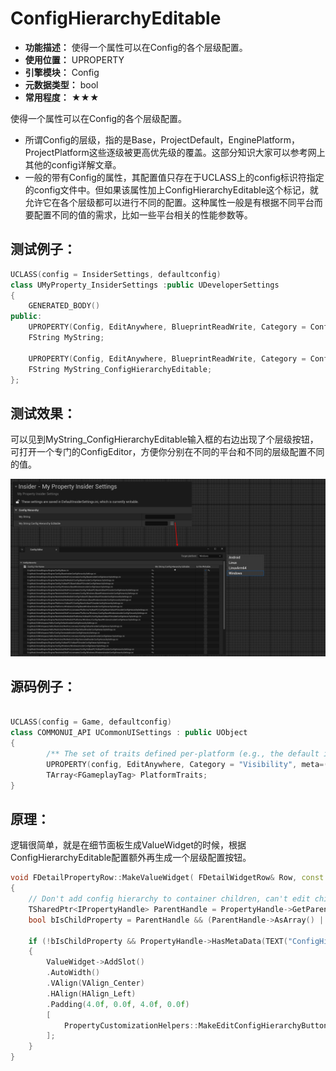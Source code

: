 ﻿# ConfigHierarchyEditable

- **功能描述：** 使得一个属性可以在Config的各个层级配置。
- **使用位置：** UPROPERTY
- **引擎模块：** Config
- **元数据类型：** bool
- **常用程度：** ★★★

使得一个属性可以在Config的各个层级配置。

- 所谓Config的层级，指的是Base，ProjectDefault，EnginePlatform，ProjectPlatform这些逐级被更高优先级的覆盖。这部分知识大家可以参考网上其他的config详解文章。
- 一般的带有Config的属性，其配置值只存在于UCLASS上的config标识符指定的config文件中。但如果该属性加上ConfigHierarchyEditable这个标记，就允许它在各个层级都可以进行不同的配置。这种属性一般是有根据不同平台而要配置不同的值的需求，比如一些平台相关的性能参数等。

## 测试例子：

```cpp
UCLASS(config = InsiderSettings, defaultconfig)
class UMyProperty_InsiderSettings :public UDeveloperSettings
{
	GENERATED_BODY()
public:
	UPROPERTY(Config, EditAnywhere, BlueprintReadWrite, Category = ConfigHierarchy)
	FString MyString;

	UPROPERTY(Config, EditAnywhere, BlueprintReadWrite, Category = ConfigHierarchy, meta = (ConfigHierarchyEditable))
	FString MyString_ConfigHierarchyEditable;
};
```

## 测试效果：

可以见到MyString_ConfigHierarchyEditable输入框的右边出现了个层级按钮，可打开一个专门的ConfigEditor，方便你分别在不同的平台和不同的层级配置不同的值。

![Untitled](Meta_Config_ConfigHierarchyEditable_Untitled.png)

## 源码例子：

```cpp

UCLASS(config = Game, defaultconfig)
class COMMONUI_API UCommonUISettings : public UObject
{
		/** The set of traits defined per-platform (e.g., the default input mode, whether or not you can exit the application, etc...) */
		UPROPERTY(config, EditAnywhere, Category = "Visibility", meta=(Categories="Platform.Trait", ConfigHierarchyEditable))
		TArray<FGameplayTag> PlatformTraits;
}
```

## 原理：

逻辑很简单，就是在细节面板生成ValueWidget的时候，根据ConfigHierarchyEditable配置额外再生成一个层级配置按钮。

```cpp
void FDetailPropertyRow::MakeValueWidget( FDetailWidgetRow& Row, const TSharedPtr<FDetailWidgetRow> InCustomRow, bool bAddWidgetDecoration ) const
{
	// Don't add config hierarchy to container children, can't edit child properties at the hiearchy's per file level
	TSharedPtr<IPropertyHandle> ParentHandle = PropertyHandle->GetParentHandle();
	bool bIsChildProperty = ParentHandle && (ParentHandle->AsArray() || ParentHandle->AsMap() || ParentHandle->AsSet());

	if (!bIsChildProperty && PropertyHandle->HasMetaData(TEXT("ConfigHierarchyEditable")))
	{
		ValueWidget->AddSlot()
		.AutoWidth()
		.VAlign(VAlign_Center)
		.HAlign(HAlign_Left)
		.Padding(4.0f, 0.0f, 4.0f, 0.0f)
		[
			PropertyCustomizationHelpers::MakeEditConfigHierarchyButton(FSimpleDelegate::CreateSP(PropertyEditor.ToSharedRef(), &FPropertyEditor::EditConfigHierarchy))
		];
	}
}
```